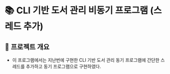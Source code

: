 # 📚 CLI 기반 도서 관리 비동기 프로그램 (스레드 추가)

## 📝 프로젝트 개요
- 이 프로그램에서는 지난번에 구현한 CLI 기반 도서 관리 동기 프로그램에 
간단한 스레드를 추가하고 동기 프로그램으로 구현하였다.